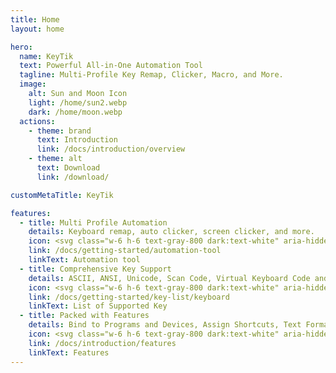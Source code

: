 ```yaml
---
title: Home
layout: home

hero:
  name: KeyTik
  text: Powerful All-in-One Automation Tool
  tagline: Multi-Profile Key Remap, Clicker, Macro, and More.
  image:
    alt: Sun and Moon Icon
    light: /home/sun2.webp
    dark: /home/moon.webp
  actions:
    - theme: brand
      text: Introduction
      link: /docs/introduction/overview
    - theme: alt
      text: Download
      link: /download/

customMetaTitle: KeyTik

features:
  - title: Multi Profile Automation
    details: Keyboard remap, auto clicker, screen clicker, and more.
    icon: <svg class="w-6 h-6 text-gray-800 dark:text-white" aria-hidden="true" xmlns="http://www.w3.org/2000/svg" width="24" height="24" fill="none" viewBox="0 0 24 24"><path stroke="var(--vp-c-green-2)" stroke-linecap="round" stroke-linejoin="round" stroke-width="2" d="M15 9h3m-3 3h3m-3 3h3m-6 1c-.306-.613-.933-1-1.618-1H7.618c-.685 0-1.312.387-1.618 1M4 5h16a1 1 0 0 1 1 1v12a1 1 0 0 1-1 1H4a1 1 0 0 1-1-1V6a1 1 0 0 1 1-1Zm7 5a2 2 0 1 1-4 0 2 2 0 0 1 4 0Z"/></svg>
    link: /docs/getting-started/automation-tool
    linkText: Automation tool
  - title: Comprehensive Key Support
    details: ASCII, ANSI, Unicode, Scan Code, Virtual Keyboard Code and more.
    icon: <svg class="w-6 h-6 text-gray-800 dark:text-white" aria-hidden="true" xmlns="http://www.w3.org/2000/svg" width="24" height="24" fill="none" viewBox="0 0 24 24"><path stroke="var(--vp-c-indigo-2)" stroke-linecap="square" stroke-width="2" d="M8 15h7.01v.01H15L8 15Z"/><path stroke="var(--vp-c-indigo-2)" stroke-linecap="square" stroke-width="2" d="M20 6H4a1 1 0 0 0-1 1v10a1 1 0 0 0 1 1h16a1 1 0 0 0 1-1V7a1 1 0 0 0-1-1Z"/><path stroke="var(--vp-c-indigo-2)" stroke-linecap="square" stroke-width="2" d="M6 9h.01v.01H6V9Zm0 3h.01v.01H6V12Zm0 3h.01v.01H6V15Zm3-6h.01v.01H9V9Zm0 3h.01v.01H9V12Zm3-3h.01v.01H12V9Zm0 3h.01v.01H12V12Zm3 0h.01v.01H15V12Zm3 0h.01v.01H18V12Zm0 3h.01v.01H18V15Zm-3-6h.01v.01H15V9Zm3 0h.01v.01H18V9Z"/></svg>
    link: /docs/getting-started/key-list/keyboard
    linkText: List of Supported Key
  - title: Packed with Features
    details: Bind to Programs and Devices, Assign Shortcuts, Text Format, Hold Format and more.
    icon: <svg class="w-6 h-6 text-gray-800 dark:text-white" aria-hidden="true" xmlns="http://www.w3.org/2000/svg" width="24" height="24" fill="none" viewBox="0 0 24 24"><path stroke="var(--vp-c-yellow-2)" stroke-width="2" d="M11.083 5.104c.35-.8 1.485-.8 1.834 0l1.752 4.022a1 1 0 0 0 .84.597l4.463.342c.9.069 1.255 1.2.556 1.771l-3.33 2.723a1 1 0 0 0-.337 1.016l1.03 4.119c.214.858-.71 1.552-1.474 1.106l-3.913-2.281a1 1 0 0 0-1.008 0L7.583 20.8c-.764.446-1.688-.248-1.474-1.106l1.03-4.119A1 1 0 0 0 6.8 14.56l-3.33-2.723c-.698-.571-.342-1.702.557-1.771l4.462-.342a1 1 0 0 0 .84-.597l1.753-4.022Z"/></svg>
    link: /docs/introduction/features
    linkText: Features
---
```


<script setup>
import CustomStats from "@theme/components/CustomStats.vue";
import DownloadCount from "@theme/components/DownloadCount.vue";
import Preview from "@theme/components/Preview.vue";
import StarCount from "@theme/components/StarCount.vue";
</script>

<CustomStats>
  <template #card1>
    <Preview :images="[
      '/preview/main dark.png',
      '/preview/main light.png',
      '/preview/default mode.png',
      '/preview/choosing key1.png',
      '/preview/choosing key2.png',
      '/preview/key format.gif',
      '/preview/select device.png',
      '/preview/select program.png',
      '/preview/text mode.png',
    ]" />
  </template>
  <template #card2>
    <DownloadCount />
  </template>
  <template #card3>
    <StarCount />
  </template>
</CustomStats>
